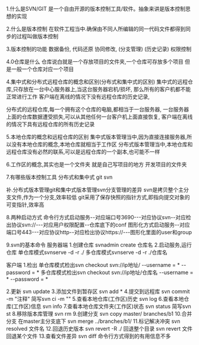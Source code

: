 1.什么是SVN/GIT
是一个自由开源的版本控制工具/软件。抽象来讲是版本控制思想的实现


2.什么是版本控制
在软件工程当中.确保由不同人所编辑的同一代码文件都得到同步的过程叫做版本控制

3.版本控制的功能
数据备份,
代码还原
协同修改,
(分支管理)
(历史记录)
权限控制


4.0仓库是什么
仓库说白就是一个存放项目的文件夹,一个仓库可存放多个项目
但是一般一个仓库对应一个项目

4.集中式和分布式远程仓库的概念和区别(分布式和集中式的区别)
集中式的远程仓库,只存放在一台中心服务器上,当这台服务器宕机/损坏,
那么所有的客户机都不能正常进行工作
客户端在离线的情况下没有远程仓库的历史记录,


分布式的远程仓库,每一个拥有这个仓库的电脑,都相当于一台服务器,
一台服务器上面的仓库数据遭受损失,可以从其他任何一台客户机上面直接恢复,
客户端在离线的情况下具有远程仓库的所有历史记录



5.本地仓库的概念和远程仓库的区别
集中式版本管理当中,因为直接连接服务器,所以没有本地仓库的概念,本地仓库就相当于工作区
分布式版本管理当中,本地仓库和远程仓库没有必然的联系,可以是远程仓库的一个副本,也可能不一样


6.工作区的概念,其实也是一个文件夹
就是自己写项目的地方
开发项目的文件夹

7.有哪些版本控制工具
分布式和集中式
git       svn

补.分布式版本管理git和集中式版本管理svn分支管理的差异
svn是拷贝整个主分支文件,作为一个分支,效率较低
git采用了保存快照的指针方式,即指向提交对象的可变指针,效率高



8.两种启动方式
命令行方式启动服务--对应端口号3690---对应协议svn--对应检出协议svn://---对应用户权限配置--仓库底下的conf
图形化方式启动服务--对应端口号443---对应协议http--对应检出协议https://---图形化里面的user和group


9.svn的基本命令
服务器端
1.创建仓库
	svnadmin create 仓库名
2.启动服务,运行仓库
	单仓库模式svnserve -d -r ./
	多仓库模式svnserve -d -r ./仓库名


客户端
1.检出 
	单仓库模式检出svn checkout svn://ip地址/        	--username = *   --password = *
	多仓库模式检出svn checkout svn://ip地址/仓库名	--username = *   --password = *

2.更新
	svn update
3.添加文件到暂存区
	svn add *
4.提交到远程库
	svn commit -m "注释" 
	简写svn ci -m ""
5.查看本地仓库(工作区)历史
	svn log
6.查看本地仓库(工作区)信息
	svn info
7.查看本地仓库文件夹(工作区)状态
	svn status 
	简写svn st
8.移除版本库管理
	svn rm
9.创建分支
	svn copy	 master/ 	branches/b1
10.合并分支
	在master主分支底下
	svn  merge  ../branches/b1/
11.标记解决冲突
	svn resolved 文件名
12.回退历史版本
	svn revert -R ./	回退整个目录
	svn revert 文件	回退某个文件
13.查看文件差异
	svn diff
	命令行方式得到的有用信息不多


​       
